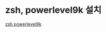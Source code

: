 zsh, powerlevel9k 설치
=====================

[zsh powerlevel9k](https://kdevkr.github.io/development/diary/use-oh-my-zsh-to-make-the-terminal-useful-and-beautiful.html)


